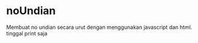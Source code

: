# noUndian
Membuat no undian secara urut dengan menggunakan javascript dan html. tinggal print saja
